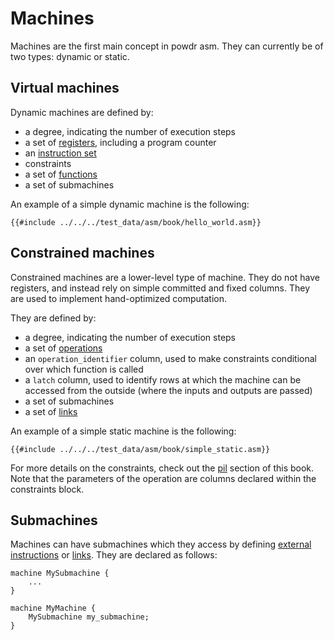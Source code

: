 # Machines

Machines are the first main concept in powdr asm. They can currently be of two types: dynamic or static.

## Virtual machines

Dynamic machines are defined by:
- a degree, indicating the number of execution steps
- a set of [registers](./registers.md), including a program counter
- an [instruction set](./instructions.md)
- constraints
- a set of [functions](./functions.md)
- a set of submachines

An example of a simple dynamic machine is the following:

```
{{#include ../../../test_data/asm/book/hello_world.asm}}
```

## Constrained machines

Constrained machines are a lower-level type of machine. They do not have registers, and instead rely on simple committed and fixed columns. They are used to implement hand-optimized computation.

They are defined by:
- a degree, indicating the number of execution steps
- a set of [operations](./operations.md)
- an `operation_identifier` column, used to make constraints conditional over which function is called
- a `latch` column, used to identify rows at which the machine can be accessed from the outside (where the inputs and outputs are passed)
- a set of submachines
- a set of [links](links.md)

An example of a simple static machine is the following:

```
{{#include ../../../test_data/asm/book/simple_static.asm}}
```

For more details on the constraints, check out the [pil](../pil) section of this book. Note that the parameters of the operation are columns declared within the constraints block.

## Submachines

Machines can have submachines which they access by defining [external instructions](./instructions.md) or [links](./links.md). They are declared as follows:

```
machine MySubmachine {
    ...
}

machine MyMachine {
    MySubmachine my_submachine;
}
```
